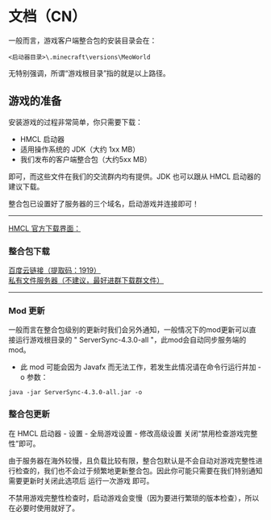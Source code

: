 # 文档（CN）

一般而言，游戏客户端整合包的安装目录会在：
```
<启动器目录>\.minecraft\versions\MeoWorld
```

无特别强调，所谓“游戏根目录”指的就是以上路径。

## 游戏的准备
安装游戏的过程非常简单，你只需要下载：

+ HMCL 启动器 
+ 适用操作系统的 JDK（大约 1xx MB） 
+ 我们发布的客户端整合包（大约5xx MB） 

即可，而这些文件在我们的交流群内均有提供。JDK 也可以跟从 HMCL 启动器的建议下载。

整合包已设置好了服务器的三个域名，启动游戏并连接即可！

<hr>

[HMCL 官方下载界面：](https://hmcl.huangyuhui.net/download/)

### 整合包下载
[百度云链接（提取码：1919）](https://pan.baidu.com/s/1iiU2vrI-xZW0eFoRB4twlw) <br>
[私有文件服务器（不建议，最好进群下载群文件）](http://file.makiror.xyz/Meoworld/Meoworld.zip)

<hr>

### Mod 更新
一般而言在整合包级别的更新时我们会另外通知，一般情况下的mod更新可以直接运行游戏根目录的 " ServerSync-4.3.0-all "，此mod会自动同步服务端的mod。

* 此 mod 可能会因为 Javafx 而无法工作，若发生此情况请在命令行运行并加 -o 参数：
```
java -jar ServerSync-4.3.0-all.jar -o
```

### 整合包更新
在 HMCL 启动器 - 设置 - 全局游戏设置 - 修改高级设置 关闭“禁用检查游戏完整性”即可。

由于服务器在海外较慢，且负载比较有限，整合包默认是不会自动对游戏完整性进行检查的，我们也不会过于频繁地更新整合包。因此你可能只需要在我们特别通知需要更新时关闭此选项后 运行一次游戏 即可。

不禁用游戏完整性检查时，启动游戏会变慢（因为要进行繁琐的版本检查），所以在必要时使用就好了。
